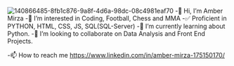![140866485-8fb1c876-9a8f-4d6a-98dc-08c4981eaf70](https://github.com/mirza-amber/mirza-amber/assets/127652335/52b9701e-0d7e-4b24-ab7c-bc767249ca79)
-👋 Hi, I’m Amber Mirza
-👀 I’m interested in Coding, Football, Chess and MMA
-✅ Proficient in PYTHON, HTML, CSS, JS, SQL(SQL-Server)
-🌱 I’m currently learning about Python.
-💞️ I’m looking to collaborate on Data Analysis and Front End Projects. 

-📫 How to reach me https://www.linkedin.com/in/amber-mirza-175150170/
